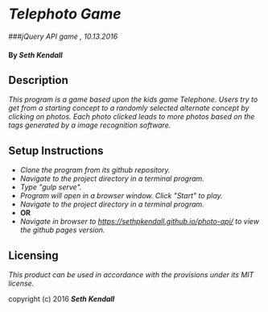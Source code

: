 
# _Telephoto Game_
###_jQuery API game , 10.13.2016_

#### By _Seth Kendall_

## Description

_This program is a game based upon the kids game Telephone. Users try to get from a starting concept to a randomly selected alternate concept by clicking on photos. Each photo clicked leads to more photos based on the tags generated by a image recognition software._

## Setup Instructions

* _Clone the program from its github repository._
* _Navigate to the project directory in a terminal program._
* _Type "gulp serve"._
* _Program will open in a browser window. Click "Start" to play._
* _Navigate to the project directory in a terminal program._
* **OR**
* _Navigate in browser to https://sethpkendall.github.io/photo-api/ to view the github pages version._

## Licensing

*This product can be used in accordance with the provisions under its MIT license.*

copyright (c) 2016 **_Seth Kendall_**
